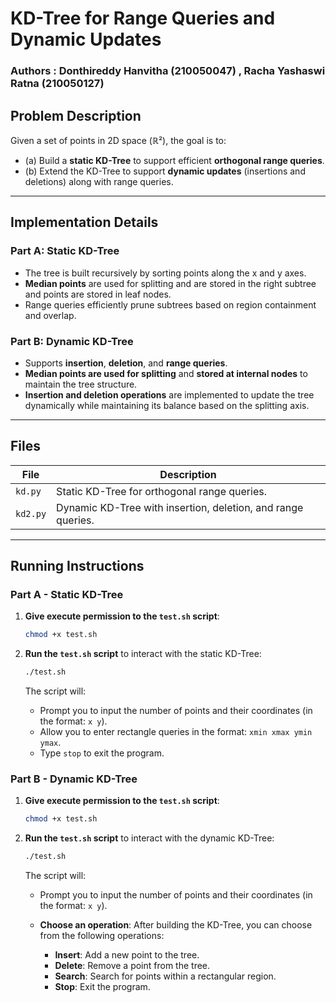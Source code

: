 # KD-Tree for Range Queries and Dynamic Updates

### Authors :  Donthireddy Hanvitha (210050047) , Racha Yashaswi Ratna (210050127)
## Problem Description

Given a set of points in 2D space (ℝ²), the goal is to:

- (a) Build a **static KD-Tree** to support efficient **orthogonal range queries**.
- (b) Extend the KD-Tree to support **dynamic updates** (insertions and deletions) along with range queries.

---

## Implementation Details

### Part A: Static KD-Tree
- The tree is built recursively by sorting points along the x and y axes.
- **Median points** are used for splitting and are stored in the right subtree and points are stored in leaf nodes.
- Range queries efficiently prune subtrees based on region containment and overlap.
  
### Part B: Dynamic KD-Tree
- Supports **insertion**, **deletion**, and **range queries**.
- **Median points are used for splitting** and **stored at internal nodes** to maintain the tree structure.
- **Insertion and deletion operations** are implemented to update the tree dynamically while maintaining its balance based on the splitting axis.

---

## Files

| File     | Description |
| -------- | ----------- |
| `kd.py`  | Static KD-Tree for orthogonal range queries. |
| `kd2.py` | Dynamic KD-Tree with insertion, deletion, and range queries. |

---

## Running Instructions

### Part A - Static KD-Tree

1. **Give execute permission to the `test.sh` script**:

    ```bash
    chmod +x test.sh
    ```

2. **Run the `test.sh` script** to interact with the static KD-Tree:

    ```bash
    ./test.sh
    ```

    The script will:

    - Prompt you to input the number of points and their coordinates (in the format: `x y`).
    - Allow you to enter rectangle queries in the format: `xmin xmax ymin ymax`.
    - Type `stop` to exit the program.

### Part B - Dynamic KD-Tree

1. **Give execute permission to the `test.sh` script**:

    ```bash
    chmod +x test.sh
    ```

2. **Run the `test.sh` script** to interact with the dynamic KD-Tree:

    ```bash
    ./test.sh
    ```
    The script will:

    - Prompt you to input the number of points and their coordinates (in the format: `x y`).
    
    - **Choose an operation**: After building the KD-Tree, you can choose from the following operations:
      - **Insert**: Add a new point to the tree.
      - **Delete**: Remove a point from the tree.
      - **Search**: Search for points within a rectangular region.
      - **Stop**: Exit the program.

